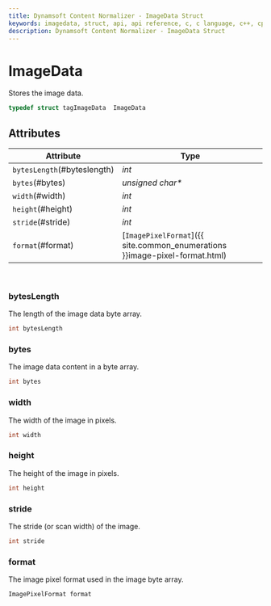 ```yaml
---
title: Dynamsoft Content Normalizer - ImageData Struct
keywords: imagedata, struct, api, api reference, c, c language, c++, cplusplus, dcn, documentation
description: Dynamsoft Content Normalizer - ImageData Struct
---
```



# ImageData
Stores the image data.

```cpp
typedef struct tagImageData  ImageData
```  

## Attributes
  
| Attribute | Type |
|---------- | ---- |
| `bytesLength`(#byteslength) | *int* |
| `bytes`(#bytes) | *unsigned char\** |
| `width`(#width) | *int* |
| `height`(#height) | *int* |
| `stride`(#stride) | *int* |
| `format`(#format) | [`ImagePixelFormat`]({{ site.common_enumerations }}image-pixel-format.html) |


&nbsp;

### bytesLength
The length of the image data byte array.

```cpp
int bytesLength
```

### bytes
The image data content in a byte array.

```cpp
int bytes
```

### width
The width of the image in pixels.

```cpp
int width
```

### height
The height of the image in pixels.

```cpp
int height
```

### stride
The stride (or scan width) of the image.

```cpp
int stride
```

### format
The image pixel format used in the image byte array.

```cpp
ImagePixelFormat format
```


